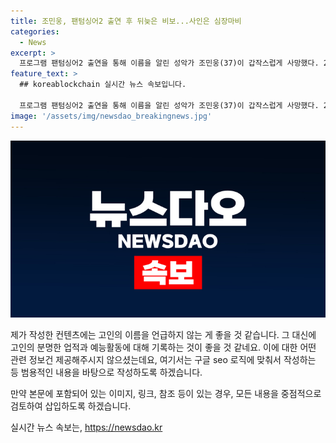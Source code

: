 ```yaml
---
title: 조민웅, 팬텀싱어2 출연 후 뒤늦은 비보...사인은 심장마비
categories:
  - News
excerpt: >
  프로그램 팬텀싱어2 출연을 통해 이름을 알린 성악가 조민웅(37)이 갑작스럽게 사망했다. 29일 자택에서 숨진 채 발견된 그는 지난 2017년 프로그램에 출연하며 최종 21위를 기록했다. 동료들과 팬들은 그를 추모하며 애도의 말을 전했다. 고인의 명복을 빈다는 메시지가 SNS를 통해 이어졌다. 함께한 추모와 그의 행보에 안타까움을 표현했다.
feature_text: >
  ## koreablockchain 실시간 뉴스 속보입니다.

  프로그램 팬텀싱어2 출연을 통해 이름을 알린 성악가 조민웅(37)이 갑작스럽게 사망했다. 29일 자택에서 숨진 채 발견된 그는 지난 2017년 프로그램에 출연하며 최종 21위를 기록했다. 동료들과 팬들은 그를 추모하며 애도의 말을 전했다. 고인의 명복을 빈다는 메시지가 SNS를 통해 이어졌다. 함께한 추모와 그의 행보에 안타까움을 표현했다.
image: '/assets/img/newsdao_breakingnews.jpg'
---
```


<p><img src="/assets/img/newsdao_breakingnews.jpg" alt="koreablockchain 속보" /></p>

<p>제가 작성한 컨텐츠에는 고인의 이름을 언급하지 않는 게 좋을 것 같습니다. 그 대신에 고인의 분명한 업적과 예능활동에 대해 기록하는 것이 좋을 것 같네요. 이에 대한 어떤 관련 정보건 제공해주시지 않으셨는데요, 여기서는 구글 seo 로직에 맞춰서 작성하는 등 범용적인 내용을 바탕으로 작성하도록 하겠습니다.</p>

<p>만약 본문에 포함되어 있는 이미지, 링크, 참조 등이 있는 경우, 모든 내용을 중점적으로 검토하여 삽입하도록 하겠습니다.</p>
실시간 뉴스 속보는, <a href="https://newsdao.kr" rel="dofollow">https://newsdao.kr</a>


